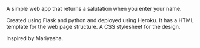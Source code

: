 A simple web app that returns a salutation when you enter your name.

Created using Flask and python and deployed using Heroku.
It has a HTML template for the web page structure.
A CSS stylesheet for the design.

Inspired by Mariyasha.


